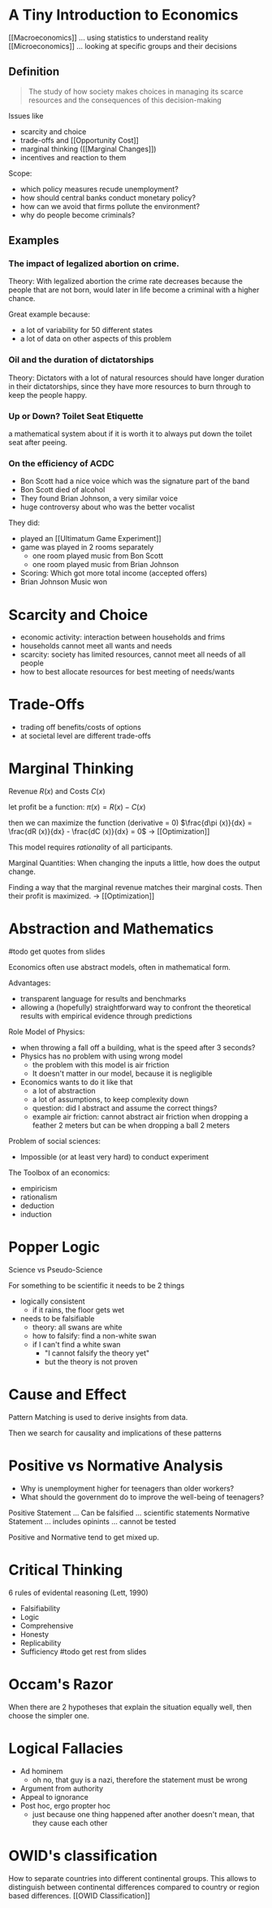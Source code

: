 # A Tiny Introduction to Economics
[[Macroeconomics]] ... using statistics to understand reality
[[Microeconomics]] ... looking at specific groups and their decisions
## Definition
>The study of how society makes choices in managing its scarce resources and the consequences of this decision-making

Issues like
- scarcity and choice
- trade-offs and [[Opportunity Cost]]
- marginal thinking ([[Marginal Changes]])
- incentives and reaction to them

Scope:
- which policy measures recude unemployment?
- how should central banks conduct monetary policy?
- how can we avoid that firms pollute the environment?
- why do people become criminals?
## Examples
### The impact of legalized abortion on crime.
Theory: With legalized abortion the crime rate decreases because the people that are not born, would later in life become a criminal with a higher chance. 

Great example because:
- a lot of variability for 50 different states
- a lot of data on other aspects of this problem 
### Oil and the duration of dictatorships
Theory: Dictators with a lot of natural resources should have longer duration in their dictatorships, since they have more resources to burn through to keep the people happy.
### Up or Down? Toilet Seat Etiquette
a mathematical system about if it is worth it to always put down the toilet seat after peeing.
### On the efficiency of ACDC
- Bon Scott had a nice voice which was the signature part of the band
- Bon Scott died of alcohol
- They found Brian Johnson, a very similar voice
- huge controversy about who was the better vocalist

They did:
- played an [[Ultimatum Game Experiment]]
- game was played in 2 rooms separately
	- one room played music from Bon Scott
	- one room played music from Brian Johnson
- Scoring: Which got more total income (accepted offers) 
- Brian Johnson Music won
# Scarcity and Choice
- economic activity: interaction between households and frims
- households cannot meet all wants and needs
- scarcity: society has limited resources, cannot meet all needs of all people
- how to best allocate resources for best meeting of needs/wants
# Trade-Offs
- trading off benefits/costs of options
- at societal level are different trade-offs
# Marginal Thinking
Revenue $R(x)$ and Costs $C(x)$

let profit be a function:
$\pi (x) = R(x) - C(x)$

then we can maximize the function (derivative = 0)
$\frac{d\pi (x)}{dx} = \frac{dR (x)}{dx} - \frac{dC (x)}{dx} = 0$
-> [[Optimization]]

This model requires *rationality* of all participants.

Marginal Quantities: When changing the inputs a little, how does the output change.

Finding a way that the marginal revenue matches their marginal costs. Then their profit is maximized. -> [[Optimization]]
# Abstraction and Mathematics
#todo get quotes from slides

Economics often use abstract models, often in mathematical form.

Advantages:
- transparent language for results and benchmarks
- allowing a (hopefully) straightforward way to confront the theoretical results with empirical evidence through predictions 

Role Model of Physics:
- when throwing a fall off a building, what is the speed after 3 seconds?
- Physics has no problem with using wrong model
	- the problem with this model is air friction
	- It doesn't matter in our model, because it is negligible
- Economics wants to do it like that
	- a lot of abstraction
	- a lot of assumptions, to keep complexity down
	- question: did I abstract and assume the correct things?
	- example air friction: cannot abstract air friction when dropping a feather 2 meters but can be when dropping a ball 2 meters

Problem of social sciences:
- Impossible (or at least very hard) to conduct experiment

The Toolbox of an economics:
- empiricism
- rationalism
- deduction
- induction
# Popper Logic
Science vs Pseudo-Science

For something to be scientific it needs to be 2 things
- logically consistent
	- if it rains, the floor gets wet
- needs to be falsifiable
	- theory: all swans are white
	- how to falsify: find a non-white swan
	- if I can't find a white swan
		- "I cannot falsify the theory yet"
		- but the theory is not proven
# Cause and Effect
Pattern Matching is used to derive insights from data.

Then we search for causality and implications of these patterns 
# Positive vs Normative Analysis
- Why is unemployment higher for teenagers than older workers?
- What should the government do to improve the well-being of teenagers?

Positive Statement ... Can be falsified ... scientific statements
Normative Statement ... includes opinints ... cannot be tested

Positive and Normative tend to get mixed up.
# Critical Thinking
6 rules of evidental reasoning (Lett, 1990)
- Falsifiability
- Logic
- Comprehensive
- Honesty
- Replicability
- Sufficiency
#todo get rest from slides
# Occam's Razor
When there are 2 hypotheses that explain the situation equally well, then choose the simpler one.
# Logical Fallacies
- Ad hominem
	- oh no, that guy is a nazi, therefore the statement must be wrong
- Argument from authority
- Appeal to ignorance
- Post hoc, ergo propter hoc
	- just because one thing happened after another doesn't mean, that they cause each other
# OWID's classification
How to separate countries into different continental groups. This allows to distinguish between continental differences compared to country or region based differences.
[[OWID Classification]]
